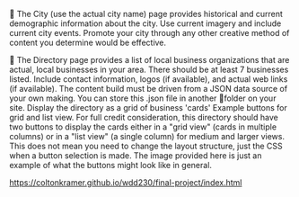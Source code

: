 
📄 The City (use the actual city name) page provides historical and current demographic information about the city. Use current imagery and include current city events.  Promote your city through any other creative method of content you determine would be effective.

 

📄 The Directory page provides a list of local business organizations that are actual, local businesses in your area. There should be at least 7 businesses listed. Include contact information, logos (if available), and actual web links (if available). The content build must be driven from a JSON data source of your own making. You can store this .json file in another 📁folder on your site. Display the directory as a grid of business 'cards'
Example buttons for grid and list view. For full credit consideration, this directory should have two buttons to display the cards either in a "grid view" (cards in multiple columns) or in a "list view" (a single column) for medium and larger views. This does not mean you need to change the layout structure, just the CSS when a button selection is made. The image provided here is just an example of what the buttons might look like in general.


https://coltonkramer.github.io/wdd230/final-project/index.html